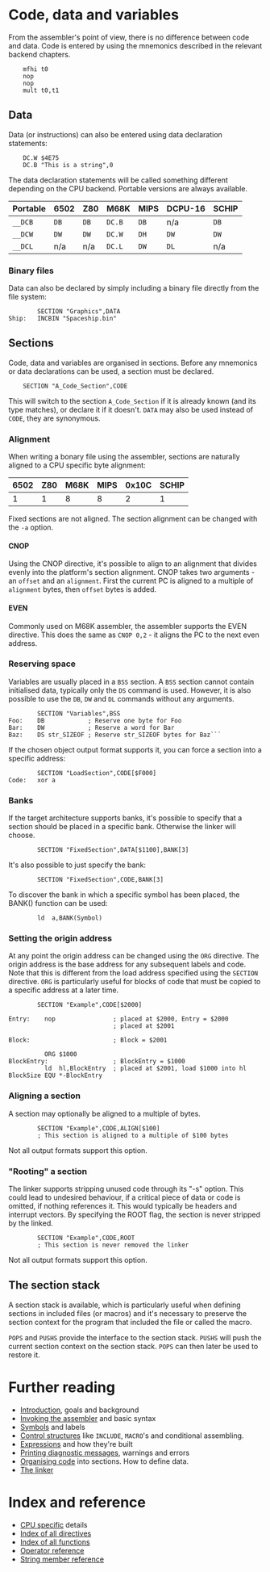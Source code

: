 # Code, data and variables
From the assembler's point of view, there is no difference between code and data. Code is entered by using the mnemonics described in the relevant backend chapters.

```
    mfhi t0
    nop
    nop
    mult t0,t1
```

## <a name="data"></a> Data
Data (or instructions) can also be entered using data declaration statements:

```
    DC.W $4E75
    DC.B "This is a string",0
```

The data declaration statements will be called something different depending on the CPU backend. Portable versions are always available.

| Portable | 6502 | Z80 | M68K | MIPS | DCPU-16 | SCHIP |
|---|---|---|---|---|---|---|
| ```__DCB``` | ```DB``` | ```DB``` | ```DC.B``` | ```DB``` | n/a | ```DB``` |
| ```__DCW``` | ```DW``` | ```DW``` | ```DC.W``` | ```DH``` | ```DW``` | ```DW``` |
| ```__DCL``` | n/a | n/a | ```DC.L``` | ```DW``` | ```DL``` | n/a |

### <a name="binary"></a> Binary files
Data can also be declared by simply including a binary file directly from the file system:

```
        SECTION "Graphics",DATA
Ship:   INCBIN "Spaceship.bin"
```

## <a name="sections"></a> Sections

Code, data and variables are organised in sections. Before any mnemonics or data declarations can be used, a section must be declared.

```
    SECTION "A_Code_Section",CODE
```

This will switch to the section ```A_Code_Section``` if it is already known (and its type matches), or declare it if it doesn't. ```DATA``` may also be used instead of ```CODE```, they are synonymous.

### <a name="alignment"></a> Alignment

When writing a bonary file using the assembler, sections are naturally aligned to a CPU specific byte alignment:

| 6502 | Z80 | M68K | MIPS | 0x10C | SCHIP |
|---|---|---|---|---|---|
| 1 | 1 | 8 | 8 | 2 | 1 |

Fixed sections are not aligned. The section alignment can be changed with the ```-a``` option.

#### CNOP

Using the CNOP directive, it's possible to align to an alignment that divides evenly into the platform's section alignment. CNOP takes two arguments - an ```offset``` and an ```alignment```. First the current PC is aligned to a multiple of ```alignment``` bytes, then ```offset``` bytes is added.

#### EVEN

Commonly used on M68K assembler, the assembler supports the EVEN directive. This does the same as ```CNOP 0,2``` - it aligns the PC to the next even address.

### <a name="space"></a> Reserving space

Variables are usually placed in a ```BSS``` section. A ```BSS``` section cannot contain initialised data, typically only the ```DS``` command is used. However, it is also possible to use the ```DB```, ```DW``` and ```DL``` commands without any arguments.

```
        SECTION "Variables",BSS
Foo:    DB            ; Reserve one byte for Foo
Bar:	DW            ; Reserve a word for Bar
Baz:	DS str_SIZEOF ; Reserve str_SIZEOF bytes for Baz```
```

If the chosen object output format supports it, you can force a section into a specific address:

```
        SECTION "LoadSection",CODE[$F000]
Code:   xor a
```

### Banks

If the target architecture supports banks, it's possible to specify that a section should be placed in 
a specific bank. Otherwise the linker will choose.

```
        SECTION "FixedSection",DATA[$1100],BANK[3]
```

It's also possible to just specify the bank:

```
        SECTION "FixedSection",CODE,BANK[3]
```

To discover the bank in which a specific symbol has been placed, the BANK() function can be used:

```
        ld  a,BANK(Symbol)
```

### <a name="origin_address"></a> Setting the origin address

At any point the origin address can be changed using the ```ORG``` directive. The origin address is the base
address for any subsequent labels and code. Note that this is different from the load address specified
using the ```SECTION``` directive. ```ORG``` is particularly useful for blocks of code that must be copied
to a specific address at a later time.

```
        SECTION "Example",CODE[$2000]

Entry:    nop                ; placed at $2000, Entry = $2000
                             ; placed at $2001

Block:                       ; Block = $2001

          ORG $1000
BlockEntry:                  ; BlockEntry = $1000
          ld  hl,BlockEntry  ; placed at $2001, load $1000 into hl
BlockSize EQU *-BlockEntry
```

### Aligning a section

A section may optionally be aligned to a multiple of bytes.

```
		SECTION "Example",CODE,ALIGN[$100]
		; This section is aligned to a multiple of $100 bytes
```

Not all output formats support this option.


### "Rooting" a section

The linker supports stripping unused code through its "-s" option. This could lead to undesired behaviour, if a critical piece of data or code is omitted, if nothing references it. This would typically be headers and interrupt vectors. By specifying the ROOT flag, the section is never stripped by the linked.

```
		SECTION "Example",CODE,ROOT
		; This section is never removed the linker
```

Not all output formats support this option.


## <a name="section_stack"></a> The section stack

A section stack is available, which is particularly useful when defining sections in included files (or macros) and it's necessary to preserve the section context for the program that included the file or called the macro. 

```POPS``` and ```PUSHS``` provide the interface to the section stack. ```PUSHS``` will push the current section context on the section stack. ```POPS``` can then later be used to restore it. 


# Further reading
* [Introduction](doc/Introduction.md), goals and background
* [Invoking the assembler](doc/Assembler.md) and basic syntax
* [Symbols](doc/Symbols.md) and labels
* [Control structures](doc/ControlStructures.md) like ```INCLUDE```, ```MACRO```'s and conditional assembling.
* [Expressions](doc/Expressions.md) and how they're built
* [Printing diagnostic messages](doc/Diagnostics.md), warnings and errors
* [Organising code](doc/OrganisingCode.md) into sections. How to define data.
* [The linker](doc/Linker.md)

# Index and reference
* [CPU specific](doc/CpuSpecifics.md) details
* [Index of all directives](doc/IndexDirectives.md)
* [Index of all functions](doc/IndexFunctions.md)
* [Operator reference](doc/ReferenceOperators.md)
* [String member reference](doc/ReferenceStringMembers.md)
